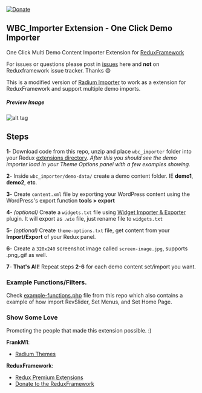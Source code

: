 [![Donate](https://img.shields.io/badge/Donate-PayPal-green.svg)](https://www.paypal.com/cgi-bin/webscr?cmd=_s-xclick&hosted_button_id=J79X6ZMJHRMLC)

## WBC_Importer Extension - One Click Demo Importer ##
One Click Multi Demo Content Importer Extension for [ReduxFramework](https://github.com/ReduxFramework/redux-framework)

For issues or questions please post in [issues](https://github.com/Webcreations907/WBC-Importer-extension/issues) here and __not__ on Reduxframework issue tracker. Thanks :smile:

This is a modified version of [Radium Importer](https://github.com/FrankM1/radium-one-click-demo-install) to work as a extension for ReduxFramework and support multiple demo imports.

##### Preview Image #####
![alt tag](https://cloud.githubusercontent.com/assets/8421576/5591231/263fdfce-90fc-11e4-8d45-8631349bd375.jpg)

## Steps ##
__1__- Download code from this repo, unzip and place ```wbc_importer``` folder into your Redux [extensions directory](http://reduxframework.com/docs/extensions-loader/ "Redux Documentation"). 
_After this you should see the demo importer load in your Theme Options panel with a few examples showing._

__2__- Inside ```wbc_importer/demo-data/``` create a demo content folder. IE __demo1__, __demo2__, __etc__. 

__3__- Create ```content.xml``` file by exporting your WordPress content using the WordPress's export function __tools > export__

__4__- _(optional)_ Create a ```widgets.txt``` file using [Widget Importer & Exporter](https://wordpress.org/plugins/widget-importer-exporter/) plugin. It will export as ```.wie``` file, just rename file to ```widgets.txt```

__5__- _(optional)_ Create ```theme-options.txt``` file, get content from your __Import/Export__ of your Redux panel.

__6__- Create a ```320x240``` screenshot image called ```screen-image.jpg```, supports .png,.gif as well.

__7__- __That's All!__ Repeat steps __2-6__ for each demo content set/import you want.

### Example Functions/Filters. ###
Check [example-functions.php](https://github.com/Webcreations907/WBC-Importer-extension/blob/master/example-functions.php) file from this repo which also contains a example of how import RevSlider, Set Menus, and Set Home Page.

### Show Some Love ###
Promoting the people that made this extension possible. :)

__FrankM1__: 
- [Radium Themes](http://themes.radiumthemes.com/)

__ReduxFramework__: 
- [Redux Premium Extensions](http://reduxframework.com/extensions/) 
- [Donate to the ReduxFramework](https://www.paypal.com/cgi-bin/webscr?cmd=_s-xclick&hosted_button_id=MMFMHWUPKHKPW "Donate via Paypal")
